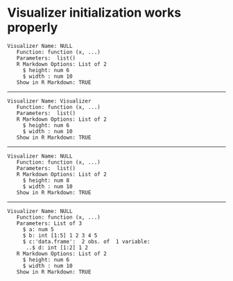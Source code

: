 # Visualizer initialization works properly

    Visualizer Name: NULL 
       Function: function (x, ...)  
       Parameters:  list()
       R Markdown Options: List of 2
         $ height: num 6
         $ width : num 10
       Show in R Markdown: TRUE 

---

    Visualizer Name: Visualizer 
       Function: function (x, ...)  
       Parameters:  list()
       R Markdown Options: List of 2
         $ height: num 6
         $ width : num 10
       Show in R Markdown: TRUE 

---

    Visualizer Name: NULL 
       Function: function (x, ...)  
       Parameters:  list()
       R Markdown Options: List of 2
         $ height: num 8
         $ width : num 10
       Show in R Markdown: TRUE 

---

    Visualizer Name: NULL 
       Function: function (x, ...)  
       Parameters: List of 3
         $ a: num 5
         $ b: int [1:5] 1 2 3 4 5
         $ c:'data.frame':	2 obs. of  1 variable:
          ..$ d: int [1:2] 1 2
       R Markdown Options: List of 2
         $ height: num 6
         $ width : num 10
       Show in R Markdown: TRUE 

